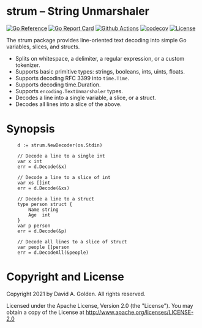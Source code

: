 # strum – String Unmarshaler

[![Go Reference](https://pkg.go.dev/badge/github.com/xdg-go/strum.svg)](https://pkg.go.dev/github.com/xdg-go/strum)
[![Go Report Card](https://goreportcard.com/badge/github.com/xdg-go/strum)](https://goreportcard.com/report/github.com/xdg-go/strum)
[![Github Actions](https://github.com/xdg-go/strum/actions/workflows/test.yml/badge.svg)](https://github.com/xdg-go/strum/actions/workflows/test.yml)
[![codecov](https://codecov.io/gh/xdg-go/strum/branch/master/graph/badge.svg)](https://codecov.io/gh/xdg-go/strum)
[![License](https://img.shields.io/badge/License-Apache%202.0-blue.svg)](https://opensource.org/licenses/Apache-2.0)

The strum package provides line-oriented text decoding into simple Go
variables, slices, and structs.

* Splits on whitespace, a delimiter, a regular expression, or a custom
  tokenizer.
* Supports basic primitive types: strings, booleans, ints, uints, floats.
* Supports decoding RFC 3399 into `time.Time`.
* Supports decoding time.Duration.
* Supports `encoding.TextUnmarshaler` types.
* Decodes a line into a single variable, a slice, or a struct.
* Decodes all lines into a slice of the above.

# Synopsis

```golang
	d := strum.NewDecoder(os.Stdin)

	// Decode a line to a single int
	var x int
	err = d.Decode(&x)

	// Decode a line to a slice of int
	var xs []int
	err = d.Decode(&xs)

	// Decode a line to a struct
	type person struct {
		Name string
		Age  int
	}
	var p person
	err = d.Decode(&p)

	// Decode all lines to a slice of struct
	var people []person
	err = d.DecodeAll(&people)
```

# Copyright and License

Copyright 2021 by David A. Golden. All rights reserved.

Licensed under the Apache License, Version 2.0 (the "License").
You may obtain a copy of the License at http://www.apache.org/licenses/LICENSE-2.0
